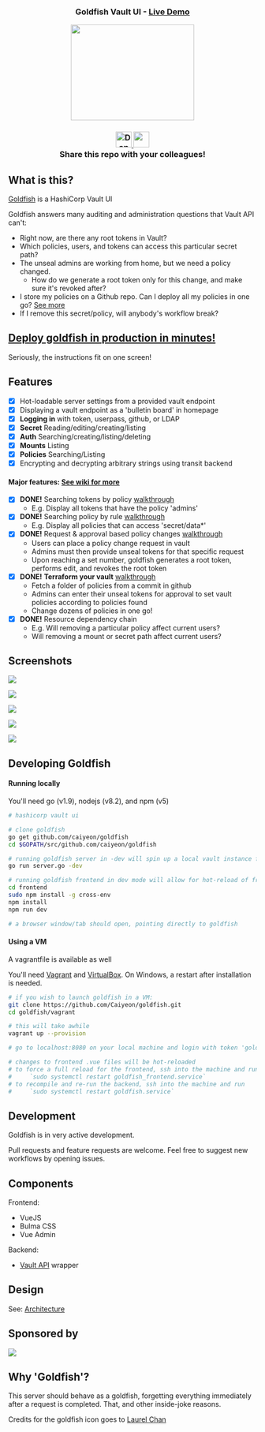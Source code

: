 <div align="center">

<h3>Goldfish Vault UI - <a href="https://vault-ui.io">Live Demo </a></h3>

<p><img width="250" height="194" src="https://github.com/Caiyeon/goldfish/blob/master/frontend/client/assets/logo%402x.png"></p>

<h3>
	<a href='https://ko-fi.com/A4242ER7' target='_blank'>
		<img height='32' style='border:0px;height:32px;' src='https://az743702.vo.msecnd.net/cdn/kofi4.png?v=0' border='0' alt='Donation' />
	</a>
	<img height="32" src=https://circleci.com/gh/Caiyeon/goldfish.svg?style=svg>
	<br>
	Share this repo with your colleagues!
</h3>

</div>


## What is this?

[Goldfish](https://vault-ui.io) is a HashiCorp Vault UI

Goldfish answers many auditing and administration questions that Vault API can't:

* Right now, are there any root tokens in Vault?
* Which policies, users, and tokens can access this particular secret path?
* The unseal admins are working from home, but we need a policy changed.
	* How do we generate a root token only for this change, and make sure it's revoked after?
* I store my policies on a Github repo. Can I deploy all my policies in one go? [See more](https://github.com/Caiyeon/goldfish/wiki/Features#request-policy-change-by-github-commit)
* If I remove this secret/policy, will anybody's workflow break?


<!--
-->
## [Deploy goldfish in production in minutes!](https://github.com/Caiyeon/goldfish/wiki/Production-Deployment)

Seriously, the instructions fit on one screen!


<!--
-->
## Features

* [x] Hot-loadable server settings from a provided vault endpoint
* [x] Displaying a vault endpoint as a 'bulletin board' in homepage
* [x] **Logging in** with token, userpass, github, or LDAP
* [x] **Secret** Reading/editing/creating/listing
* [x] **Auth** Searching/creating/listing/deleting
* [x] **Mounts** Listing
* [x] **Policies** Searching/Listing
* [x] Encrypting and decrypting arbitrary strings using transit backend

#### Major features: [See wiki for more](https://github.com/Caiyeon/goldfish/wiki/Features)
* [x] **DONE!** Searching tokens by policy [walkthrough](https://github.com/Caiyeon/goldfish/wiki/Features#searching-tokens)
	- E.g. Display all tokens that have the policy 'admins'
* [x] **DONE!** Searching policy by rule [walkthrough](https://github.com/Caiyeon/goldfish/wiki/Features#searching-policies)
	- E.g. Display all policies that can access 'secret/data*'
* [x] **DONE!** Request & approval based policy changes [walkthrough](https://github.com/Caiyeon/goldfish/wiki/Features#policy-change-requests)
	- Users can place a policy change request in vault
	- Admins must then provide unseal tokens for that specific request
	- Upon reaching a set number, goldfish generates a root token, performs edit, and revokes the root token
* [x] **DONE!** **Terraform your vault** [walkthrough](https://github.com/Caiyeon/goldfish/wiki/Features#request-policy-change-by-github-commit)
	- Fetch a folder of policies from a commit in github
	- Admins can enter their unseal tokens for approval to set vault policies according to policies found
	- Change dozens of policies in one go!
* [x] **DONE!** Resource dependency chain
	- E.g. Will removing a particular policy affect current users?
	- Will removing a mount or secret path affect current users?


<!--
-->
## Screenshots

![](screenshots/Login.png)


![](screenshots/PolicyRequest.png)


![](screenshots/BulletinBoard.png)


![](screenshots/TokenCreator.png)


![](screenshots/Users.png)



<!--
-->
## Developing Goldfish

#### Running locally
You'll need go (v1.9), nodejs (v8.2), and npm (v5)

```bash
# hashicorp vault ui

# clone goldfish
go get github.com/caiyeon/goldfish
cd $GOPATH/src/github.com/caiyeon/goldfish

# running goldfish server in -dev will spin up a local vault instance for you
go run server.go -dev

# running goldfish frontend in dev mode will allow for hot-reload of frontend files
cd frontend
sudo npm install -g cross-env
npm install
npm run dev

# a browser window/tab should open, pointing directly to goldfish
```


#### Using a VM
A vagrantfile is available as well

You'll need [Vagrant](https://www.vagrantup.com/downloads.html) and [VirtualBox](https://www.virtualbox.org/). On Windows, a restart after installation is needed.

```bash
# if you wish to launch goldfish in a VM:
git clone https://github.com/Caiyeon/goldfish.git
cd goldfish/vagrant

# this will take awhile
vagrant up --provision

# go to localhost:8080 on your local machine and login with token 'goldfish'

# changes to frontend .vue files will be hot-reloaded
# to force a full reload for the frontend, ssh into the machine and run
#     `sudo systemctl restart goldfish_frontend.service`
# to recompile and re-run the backend, ssh into the machine and run
#     `sudo systemctl restart goldfish.service`
```



<!--
-->
## Development
Goldfish is in very active development.

Pull requests and feature requests are welcome. Feel free to suggest new workflows by opening issues.


<!--
-->
## Components

Frontend:
* VueJS
* Bulma CSS
* Vue Admin

Backend:
* [Vault API](https://godoc.org/github.com/hashicorp/vault/api) wrapper



<!--
-->
## Design

See: [Architecture](https://github.com/Caiyeon/goldfish/wiki/Architecture)


<!--
-->
## Sponsored by

![](screenshots/DO_Logo_Horizontal_Blue.png)


<!--
-->
## Why 'Goldfish'?

This server should behave as a goldfish, forgetting everything immediately after a request is completed. That, and other inside-joke reasons.

Credits for the goldfish icon goes to [Laurel Chan](https://www.linkedin.com/in/laurel-chan-11baa286)
